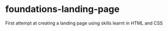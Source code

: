 # foundations-landing-page
First attempt at creating a landing page using skills learnt in HTML and CSS
